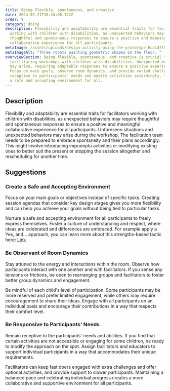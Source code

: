 ```yaml
---
title: Being flexible, spontaneous, and creative
date: 2024-03-21T16:24:00.122Z
order: 8
category: doing
description: Flexibility and adaptability are essential traits for facilitators
  working with children with disabilities, as unexpected behaviors may require
  thoughtful and spontaneous responses to ensure a positive and meaningful
  collaborative experience for all participants.
metaImage: /assets/uploads/design-activity-using-the-prototype_hua147f5f7751a23f9d805133cfcf6212e_2686676_1000x0_resize_q75_box.jpg
metaImageAlt: "Three robots painting geometric shapes on the floor. "
overviewSection: Being flexible, spontaneous, and creative is crucial for
  facilitating workshops with children with disabilities. Unexpected behaviors
  may arise, requiring adaptable responses to ensure a positive experience.
  Focus on main goals, observe room dynamics, and provide varied challenges. Be
  receptive to participants' needs and modify activities accordingly, fostering
  a safe and accepting environment for all.
---
```

## Description

Flexibility and adaptability are essential traits for facilitators working with children with disabilities, as unexpected behaviors may require thoughtful and spontaneous responses to ensure a positive and meaningful collaborative experience for all participants. Unforeseen situations and unexpected behaviors may arise during the workshop. The facilitation team needs to be prepared to embrace spontaneity and their plans accordingly. This might involve introducing impromptu activities or modifying existing ones to better suit the present or stopping the session altogether and rescheduling for another time.  

## Suggestions

### Create a Safe and Accepting Environment

Focus on your main goals or objectives instead of specific tasks. Creating session agendas that consider key design stages gives you more flexibility and can help you achieve your goals without being tied to particular tasks.

Nurture a safe and accepting environment for all participants to freely express themselves. Foster a culture of understanding and respect, where ideas are celebrated and differences are embraced. For example apply a Yes, and… approach, you can learn more about this strengths-based tactic here: [Link](https://www.thisisservicedesigndoing.com/methods/yes-and-warm-up)

### Be Observant of Room Dynamics

Stay attuned to the energy and interactions within the room. Observe how participants interact with one another and with facilitators. If you sense any tensions or frictions, be open to rearranging groups and facilitators to foster better group dynamics and engagement.

Be mindful of each child's level of participation. Some participants may be more reserved and prefer limited engagement, while others may require encouragement to share their ideas. Engage with all participants on an individual basis and encourage their contributions in a way that respects their comfort level.

### Be Responsive to Participants' Needs

Remain receptive to the participants' needs and abilities. If you find that certain activities are not accessible or engaging for some children, be ready to modify the approach on the spot. Assign facilitators and educators to support individual participants in a way that accommodates their unique requirements.

Facilitators can keep fast doers engaged with extra challenges and offer optional activities, and provide support to slower participants. Maintaining a balanced pace and celebrating individual progress creates a more collaborative and supportive environment for all participants.
